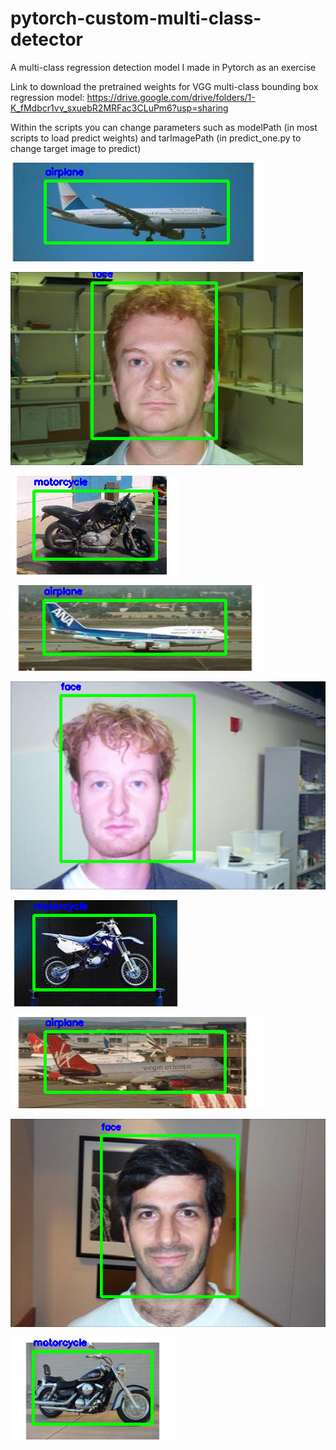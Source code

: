 # pytorch-custom-multi-class-detector
A multi-class regression detection model I made in Pytorch as an exercise

Link to download the pretrained weights for VGG multi-class bounding box regression model:
https://drive.google.com/drive/folders/1-K_fMdbcr1vv_sxuebR2MRFac3CLuPm6?usp=sharing


Within the scripts you can change parameters such as modelPath (in most scripts to load predict weights) and tarImagePath (in predict_one.py to change target image to predict)

![alt text](https://github.com/vanstorm9/pytorch-custom-multi-class-detector/blob/main/multi-class-bb-regression/code/custom/sample-results/0.png?raw=true)

![alt text](https://github.com/vanstorm9/pytorch-custom-multi-class-detector/blob/main/multi-class-bb-regression/code/custom/sample-results/1.png?raw=true)

![alt text](https://github.com/vanstorm9/pytorch-custom-multi-class-detector/blob/main/multi-class-bb-regression/code/custom/sample-results/9.png?raw=true)

![alt text](https://github.com/vanstorm9/pytorch-custom-multi-class-detector/blob/main/multi-class-bb-regression/code/custom/sample-results/4.png?raw=true)

![alt text](https://github.com/vanstorm9/pytorch-custom-multi-class-detector/blob/main/multi-class-bb-regression/code/custom/sample-results/3.png?raw=true)

![alt text](https://github.com/vanstorm9/pytorch-custom-multi-class-detector/blob/main/multi-class-bb-regression/code/custom/sample-results/8.png?raw=true)



![alt text](https://github.com/vanstorm9/pytorch-custom-multi-class-detector/blob/main/multi-class-bb-regression/code/custom/sample-results/5.png?raw=true)

![alt text](https://github.com/vanstorm9/pytorch-custom-multi-class-detector/blob/main/multi-class-bb-regression/code/custom/sample-results/6.png?raw=true)


![alt text](https://github.com/vanstorm9/pytorch-custom-multi-class-detector/blob/main/multi-class-bb-regression/code/custom/sample-results/7.png?raw=true)





